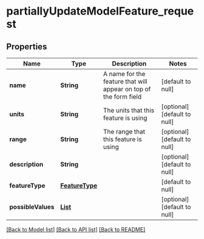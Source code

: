 # partiallyUpdateModelFeature_request
## Properties

| Name | Type | Description | Notes |
|------------ | ------------- | ------------- | -------------|
| **name** | **String** | A name for the feature that will appear on top of the form field | [default to null] |
| **units** | **String** | The units that this feature is using | [optional] [default to null] |
| **range** | **String** | The range that this feature is using | [optional] [default to null] |
| **description** | **String** |  | [optional] [default to null] |
| **featureType** | [**FeatureType**](FeatureType.md) |  | [default to null] |
| **possibleValues** | [**List**](FeaturePossibleValue.md) |  | [optional] [default to null] |

[[Back to Model list]](../README.md#documentation-for-models) [[Back to API list]](../README.md#documentation-for-api-endpoints) [[Back to README]](../README.md)

